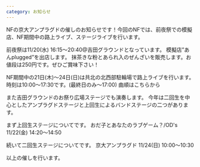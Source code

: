 ```yaml
---
category: お知らせ
---
```

NFの京大アンプラグドの催しのお知らせです！今回のNFでは、<wbr>前夜祭での模擬店、NF期間中の路上ライブ、<wbr>ステージライブを行います。

前夜祭は11/20(水) 16:15～20:40@吉田グラウンドとなっています。
模擬店”あんplugged”を出店します。
抹茶きな粉とあられ入のぜんざいを販売します。<wbr>お値段は250円です。ぜひご賞味下さい！

NF期間中の21日(木)～24日(日)<wbr>は共北の北西部駐輪場で路上ライブを行います。時刻は10:<wbr>00～17:30です。(最終日のみ～17:00)
曲順はこちらから


また吉田グラウンドのお祭り広場ステージでも演奏します。
今年は二回生を中心としたアンプラグドステージと上回生によるバ<wbr>ンドステージの二つがあります。

まず上回生ステージについてです。
おだ子とあなたのラブゲーム？/OD's
11/22(金) 14:20～14:50

続いて二回生ステージについてです。
京大アンプラグド
11/24(日) 10:00～10:30


以上の催しを行います。
</wbr></wbr></wbr></wbr></wbr></wbr>